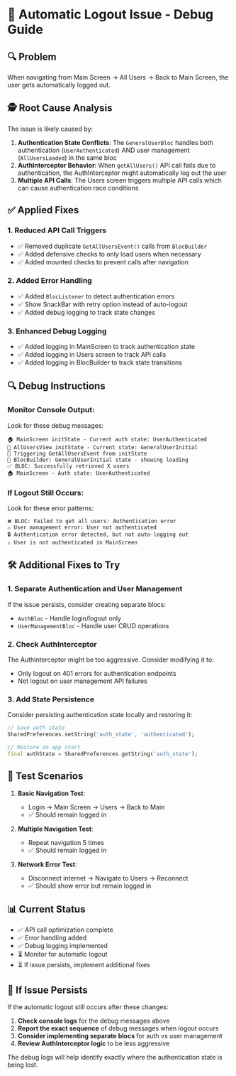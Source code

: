 # 🔧 Automatic Logout Issue - Debug Guide

## 🔍 Problem
When navigating from Main Screen → All Users → Back to Main Screen, the user gets automatically logged out.

## 🕵️ Root Cause Analysis

The issue is likely caused by:

1. **Authentication State Conflicts**: The `GeneralUserBloc` handles both authentication (`UserAuthenticated`) AND user management (`AllUsersLoaded`) in the same bloc
2. **AuthInterceptor Behavior**: When `getAllUsers()` API call fails due to authentication, the AuthInterceptor might automatically log out the user
3. **Multiple API Calls**: The Users screen triggers multiple API calls which can cause authentication race conditions

## ✅ Applied Fixes

### 1. **Reduced API Call Triggers**
- ✅ Removed duplicate `GetAllUsersEvent()` calls from `BlocBuilder`
- ✅ Added defensive checks to only load users when necessary
- ✅ Added mounted checks to prevent calls after navigation

### 2. **Added Error Handling**
- ✅ Added `BlocListener` to detect authentication errors
- ✅ Show SnackBar with retry option instead of auto-logout
- ✅ Added debug logging to track state changes

### 3. **Enhanced Debug Logging**
- ✅ Added logging in MainScreen to track authentication state
- ✅ Added logging in Users screen to track API calls
- ✅ Added logging in BlocBuilder to track state transitions

## 🔍 Debug Instructions

### Monitor Console Output:
Look for these debug messages:

```
🏠 MainScreen initState - Current auth state: UserAuthenticated
📱 AllUsersView initState - Current state: GeneralUserInitial  
🔄 Triggering GetAllUsersEvent from initState
📱 BlocBuilder: GeneralUserInitial state - showing loading
✅ BLOC: Successfully retrieved X users
🏠 MainScreen - Auth state: UserAuthenticated
```

### If Logout Still Occurs:
Look for these error patterns:

```
❌ BLOC: Failed to get all users: Authentication error
⚠️ User management error: User not authenticated
🔒 Authentication error detected, but not auto-logging out
⚠️ User is not authenticated in MainScreen
```

## 🛠️ Additional Fixes to Try

### 1. **Separate Authentication and User Management**
If the issue persists, consider creating separate blocs:
- `AuthBloc` - Handle login/logout only
- `UserManagementBloc` - Handle user CRUD operations

### 2. **Check AuthInterceptor**
The AuthInterceptor might be too aggressive. Consider modifying it to:
- Only logout on 401 errors for authentication endpoints
- Not logout on user management API failures

### 3. **Add State Persistence**
Consider persisting authentication state locally and restoring it:
```dart
// Save auth state
SharedPreferences.setString('auth_state', 'authenticated');

// Restore on app start
final authState = SharedPreferences.getString('auth_state');
```

## 🧪 Test Scenarios

1. **Basic Navigation Test**:
   - Login → Main Screen → Users → Back to Main
   - ✅ Should remain logged in

2. **Multiple Navigation Test**:
   - Repeat navigation 5 times
   - ✅ Should remain logged in

3. **Network Error Test**:
   - Disconnect internet → Navigate to Users → Reconnect
   - ✅ Should show error but remain logged in

## 📊 Current Status

- ✅ API call optimization complete
- ✅ Error handling added
- ✅ Debug logging implemented
- ⏳ Monitor for automatic logout
- ⏳ If issue persists, implement additional fixes

## 🚨 If Issue Persists

If the automatic logout still occurs after these changes:

1. **Check console logs** for the debug messages above
2. **Report the exact sequence** of debug messages when logout occurs
3. **Consider implementing separate blocs** for auth vs user management
4. **Review AuthInterceptor logic** to be less aggressive

The debug logs will help identify exactly where the authentication state is being lost.
